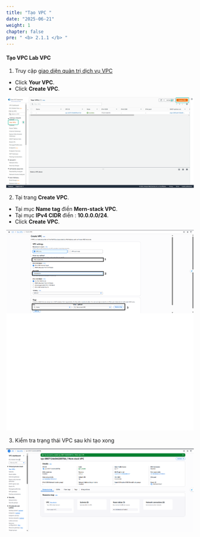 ```yaml
---
title: "Tạo VPC "
date: "2025-06-21"
weight: 1
chapter: false
pre: " <b> 2.1.1 </b> "
---
```


#### Tạo VPC **Lab VPC**

1. Truy cập [giao diện quản trị dịch vụ VPC](https://console.aws.amazon.com/vpc/home)

- Click **Your VPC**.
- Click **Create VPC**.

![VPC](/images/2.prerequisite/001-createvpc.png)

2. Tại trang **Create VPC**.

- Tại mục **Name tag** điền **Mern-stack VPC**.
- Tại mục **IPv4 CIDR** điền : **10.0.0.0/24**.
- Click **Create VPC**.

![VPC](/images/2.prerequisite/2.1/2.1.1/1.png)

3. Kiểm tra trạng thái VPC sau khi tạo xong

![VPC](/images/2.prerequisite/2.1/2.1.1/2.png)
